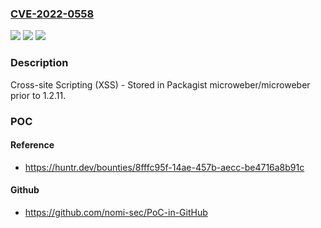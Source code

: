 ### [CVE-2022-0558](https://cve.mitre.org/cgi-bin/cvename.cgi?name=CVE-2022-0558)
![](https://img.shields.io/static/v1?label=Product&message=microweber%2Fmicroweber&color=blue)
![](https://img.shields.io/static/v1?label=Version&message=%3C%201.2.11%20&color=brighgreen)
![](https://img.shields.io/static/v1?label=Vulnerability&message=CWE-79%20Improper%20Neutralization%20of%20Input%20During%20Web%20Page%20Generation%20('Cross-site%20Scripting')&color=brighgreen)

### Description

Cross-site Scripting (XSS) - Stored in Packagist microweber/microweber prior to 1.2.11.

### POC

#### Reference
- https://huntr.dev/bounties/8fffc95f-14ae-457b-aecc-be4716a8b91c

#### Github
- https://github.com/nomi-sec/PoC-in-GitHub

